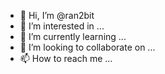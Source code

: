 - 👋 Hi, I’m @ran2bit
- 👀 I’m interested in ...
- 🌱 I’m currently learning ...
- 💞️ I’m looking to collaborate on ...
- 📫 How to reach me ...

<!---
ran2bit/ran2bit is a ✨ special ✨ repository because its `README.md` (this file) appears on your GitHub profile.
You can click the Preview link to take a look at your changes.
--->
